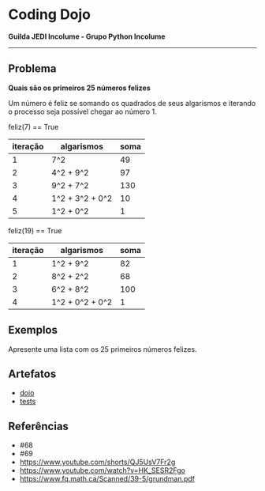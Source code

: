 # Coding Dojo

**Guilda JEDI Incolume - Grupo Python Incolume**

---

## Problema

**Quais são os primeiros 25 números felizes**

Um número é feliz se somando os quadrados de seus algarismos e iterando o processo seja possível chegar ao número 1.

feliz(7) == True

iteração|algarismos|soma
----|---|----
1|7^2 | 49
2|4^2 + 9^2|  97
3|9^2 + 7^2|130
4|1^2 + 3^2 + 0^2| 10
5|1^2 + 0^2| 1


feliz(19) == True

iteração|algarismos|soma
----|---|----
1|1^2 + 9^2 | 82
2|8^2 + 2^2|  68
3|6^2 + 8^2| 100
4|1^2 + 0^2 + 0^2| 1

## Exemplos

Apresente uma lista com os 25 primeiros números felizes.


## Artefatos

- [dojo](./__init__.py)
- [tests](./test_20240507.py)

## Referências
- #68
- #69
- https://www.youtube.com/shorts/QJ5UsV7Fr2g
- https://www.youtube.com/watch?v=HK_SESR2Fgo
- https://www.fq.math.ca/Scanned/39-5/grundman.pdf
